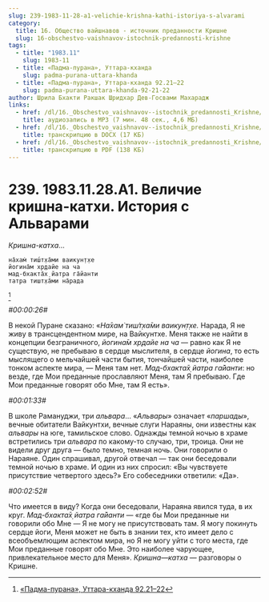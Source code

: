 ```yaml
---
slug: 239-1983-11-28-a1-velichie-krishna-kathi-istoriya-s-alvarami
category:
  title: 16. Общество вайшнавов - источник преданности Кришне
  slug: 16-obschestvo-vaishnavov-istochnik-predannosti-krishne
tags:
  - title: "1983.11"
    slug: 1983-11
  - title: «Падма-пурана», Уттара-кханда
    slug: padma-purana-uttara-khanda
  - title: «Падма-пурана», Уттара-кханда 92.21–22
    slug: padma-purana-uttara-khanda-92-21-22
author: Шрила Бхакти Ракшак Шридхар Дев-Госвами Махарадж
links:
  - href: /dl/16._Obschestvo_vaishnavov--istochnik_predannosti_Krishne/239_1983.11.28.A1_SridharMj_Velichie_krishna-kathi__Istorija_s_Alvarami.mp3
    title: аудиозапись в MP3 (7 мин. 48 сек., 4,6 МБ)
  - href: /dl/16._Obschestvo_vaishnavov--istochnik_predannosti_Krishne/239_1983.11.28.A1_SridharMj_Velichie_krishna-kathi__Istorija_s_Alvarami.docx
    title: транскрипцию в DOCX (17 КБ)
  - href: /dl/16._Obschestvo_vaishnavov--istochnik_predannosti_Krishne/239_1983.11.28.A1_SridharMj_Velichie_krishna-kathi__Istorija_s_Alvarami.pdf
    title: транскрипцию в PDF (138 КБ)
---
```


# 239. 1983.11.28.A1. Величие кришна-катхи. История с Альварами

*Кришна-катха*…

    на̄хам̇ тиш́т̣ха̄ми ваикун̣т̣хе
    йогина̄м хр̣дайе на ча
    мад-бхакта̄х̣ йатра га̄йанти
    татра тишт̣ха̄ми на̄рада
[^_ftn1]

*#00:00:26#*

В некой Пуране сказано: «*На̄хам̇ тиш́т̣ха̄ми ваикун̣т̣хе.* Нарада, Я не живу в трансцендентном мире, на Вайкунтхе. Меня также не найти в концепции безграничного, *йогина̄м хр̣дайе на ча* — равно как Я не существую, не пребываю в сердце мыслителя, в сердце *йогина*, то есть мыслящего о мельчайшей части бытия, тончайшей части, наиболее тонком аспекте мира, — Меня там нет. *Мад-бхакта̄х̣ йатра га̄йанти*: но везде, где Мои преданные прославляют Меня, там Я пребываю. Где Мои преданные говорят обо Мне, там Я есть».

*#00:01:33#*

В школе Рамануджи, три *альвара*… «*Альвары*» означает «*паршады*», вечные обитатели Вайкунтхи, вечные слуги Нараяны, они известны как *альвары* на юге, тамильское слово. Однажды темной ночью в храме встретились три *альвара* по какому-то случаю, три, троица. Они не видели друг друга — было темно, темная ночь. Они говорили о Нараяне. Один спрашивал, другой отвечал — так они беседовали темной ночью в храме. И один из них спросил: «Вы чувствуете присутствие четвертого здесь?» Его собеседники ответили: «Да».

*#00:02:52#*

Что имеется в виду? Когда они беседовали, Нараяна явился туда, в их круг. *Мад-бхакта̄х̣ йатра га̄йанти* — «где бы Мои преданные ни говорили обо Мне — Я не могу не присутствовать там. Я могу покинуть сердце йоги, Меня может не быть в знании тех, кто имеет дело с всеобъемлющим аспектом мира, но Я не могу уйти с того места, где Мои преданные говорят обо Мне. Это наиболее чарующее, привлекательное место для Меня». *Кришна*—*катха* — разговоры о Кришне.



[^_ftn1]: [«Падма-пурана», Уттара-кханда 92.21–22](../notes/padma-purana-uttara-khanda/padma-purana-uttara-khanda-92-21-22.md)
